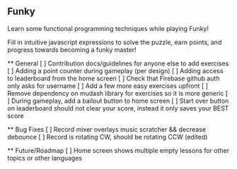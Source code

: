 Funky
---
Learn some functional programming techniques while playing Funky!

Fill in intuitive javascript expressions to solve the puzzle, earn points, and progress towards becoming a funky master!

** General
[ ] Contribution docs/guidelines for anyone else to add exercises
[ ] Adding a point counter during gameplay (per design)
[ ] Adding access to leaderboard from the home screen
[ ] Check that Firebase github auth only asks for username
[ ] Add a few more easy exercises upfront
[ ] Remove dependency on mudash library for exercises so it is more generic
[ ] During gameplay, add a bailout button to home screen
[ ] Start over button on leaderboard should not clear your score, instead it only saves your BEST score

** Bug Fixes
[ ] Record mixer overlays music scratcher && decrease debounce
[ ] Record is rotating CW, should be rotating CCW (edited)

** Future/Roadmap
[ ] Home screen shows multiple empty lessons for other topics or other languages

